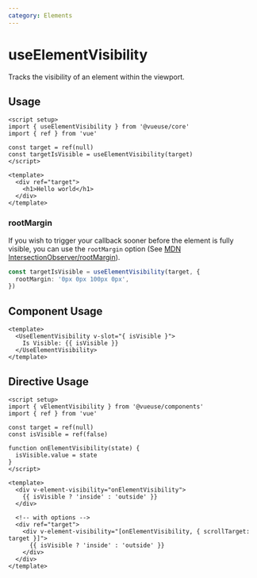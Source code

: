 ```yaml
---
category: Elements
---
```


# useElementVisibility

Tracks the visibility of an element within the viewport.

## Usage

```vue
<script setup>
import { useElementVisibility } from '@vueuse/core'
import { ref } from 'vue'

const target = ref(null)
const targetIsVisible = useElementVisibility(target)
</script>

<template>
  <div ref="target">
    <h1>Hello world</h1>
  </div>
</template>
```

### rootMargin

If you wish to trigger your callback sooner before the element is fully visible, you can use
the `rootMargin` option (See [MDN IntersectionObserver/rootMargin](https://developer.mozilla.org/en-US/docs/Web/API/IntersectionObserver/rootMargin)).

```ts
const targetIsVisible = useElementVisibility(target, {
  rootMargin: '0px 0px 100px 0px',
})
```

## Component Usage

```vue
<template>
  <UseElementVisibility v-slot="{ isVisible }">
    Is Visible: {{ isVisible }}
  </UseElementVisibility>
</template>
```

## Directive Usage

```vue
<script setup>
import { vElementVisibility } from '@vueuse/components'
import { ref } from 'vue'

const target = ref(null)
const isVisible = ref(false)

function onElementVisibility(state) {
  isVisible.value = state
}
</script>

<template>
  <div v-element-visibility="onElementVisibility">
    {{ isVisible ? 'inside' : 'outside' }}
  </div>

  <!-- with options -->
  <div ref="target">
    <div v-element-visibility="[onElementVisibility, { scrollTarget: target }]">
      {{ isVisible ? 'inside' : 'outside' }}
    </div>
  </div>
</template>
```

